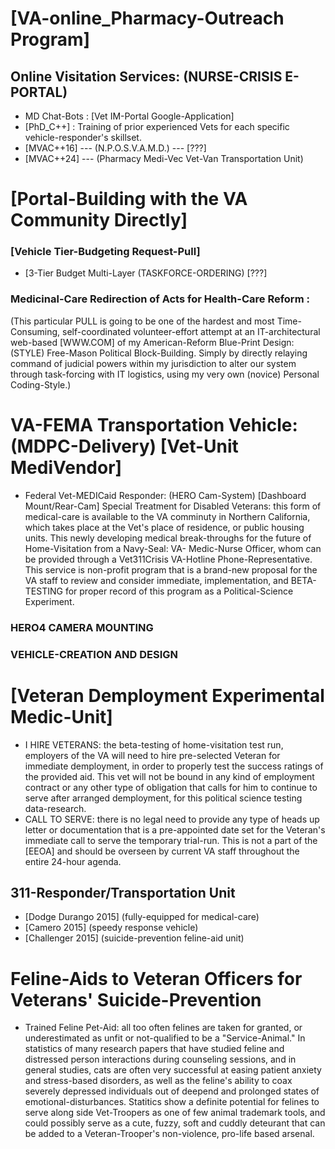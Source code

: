 # [VA-online_Pharmacy-Outreach Program]
## Online Visitation Services: (NURSE-CRISIS E-PORTAL)
* MD Chat-Bots : [Vet IM-Portal Google-Application]
* [PhD_C++] : Training of prior experienced Vets for each specific vehicle-responder's skillset.
* [MVAC++16] --- (N.P.O.S.V.A.M.D.) --- [???]
* [MVAC++24] --- (Pharmacy Medi-Vec Vet-Van Transportation Unit)

# [Portal-Building with the VA Community Directly]

### [Vehicle Tier-Budgeting Request-Pull]
*  [3-Tier Budget Multi-Layer (TASKFORCE-ORDERING) [???]

### Medicinal-Care Redirection of Acts for Health-Care Reform :
(This particular PULL is going to be one of the hardest and most Time-Consuming, self-coordinated volunteer-effort attempt at an IT-architectural web-based [WWW.COM] of my American-Reform Blue-Print Design: (STYLE) Free-Mason Political Block-Building. Simply by directly relaying command of judicial powers within my jurisdiction to alter our system through task-forcing with IT logistics, using my very own (novice)  Personal Coding-Style.)

# VA-FEMA Transportation Vehicle: (MDPC-Delivery)    [Vet-Unit MediVendor]
* Federal Vet-MEDICaid Responder: (HERO Cam-System)  [Dashboard Mount/Rear-Cam] 
Special Treatment for Disabled Veterans: this form of medical-care is available to the VA comminuty in Northern California, which takes place at the Vet's place of residence, or public housing units. This newly developing medical break-throughs for the future of Home-Visitation from a Navy-Seal: VA- Medic-Nurse Officer, whom can be provided through a Vet311Crisis VA-Hotline Phone-Representative. This service is non-profit program that is a brand-new proposal for the VA staff to review and consider immediate, implementation, and BETA-TESTING for proper record of this program as a Political-Science Experiment.

### HERO4 CAMERA MOUNTING

### VEHICLE-CREATION AND DESIGN

# [Veteran Demployment Experimental Medic-Unit]
* I HIRE VETERANS: the beta-testing of home-visitation test run, employers of the VA will need to hire pre-selected Veteran for immediate demployment, in order to properly test the success ratings of the provided aid. This vet will not be bound in any kind of employment contract or any other type of obligation that calls for him to continue to serve after arranged demployment, for this political science testing data-research.
* CALL TO SERVE: there is no legal need to provide any type of heads up letter or documentation that is a pre-appointed date set for the Veteran's immediate call to serve the temporary trial-run. This is not a part of the [EEOA] and should be overseen by current VA staff throughout the entire 24-hour agenda.

## 311-Responder/Transportation Unit
* [Dodge Durango 2015] (fully-equipped for medical-care)
* [Camero 2015] (speedy response vehicle)
* [Challenger 2015] (suicide-prevention feline-aid unit)

# Feline-Aids to Veteran Officers for Veterans' Suicide-Prevention
* Trained Feline Pet-Aid: all too often felines are taken for granted, or underestimated as unfit or not-qualified to be a "Service-Animal." In statistics of many research papers that have studied feline and distressed person interactions during counseling sessions, and in general studies, cats are often very successful at easing patient anxiety and stress-based disorders, as well as the feline's ability to coax severely depressed individuals out of deepend and prolonged states of emotional-disturbances. Statitics show a definite potential for felines to serve along side Vet-Troopers as one of few animal trademark tools, and could possibly serve as a cute, fuzzy, soft and cuddly deteurant that can be added to a Veteran-Trooper's non-violence, pro-life based arsenal. 
